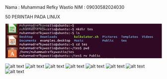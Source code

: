 Nama : Muhammad Refky Wastio 
NIM : 09030582024030 

50 PERINTAH PADA LINUX 

![alt text](https://github.com/MuhammadRefkyWastio/tugasPSO/blob/main/50command/Screenshot%202024-04-30%20112013.png?raw=true)

![alt text](?raw=true)
![alt text](?raw=true)
![alt text](?raw=true)
![alt text](?raw=true)
![alt text](?raw=true)
![alt text](?raw=true)
![alt text](?raw=true)
![alt text](?raw=true)
